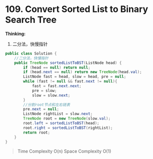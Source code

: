 # 109. Convert Sorted List to Binary Search Tree
**Thinking:**
1. 二分法，快慢指针

```java
public class Solution {
    //二分法，快慢指针
    public TreeNode sortedListToBST(ListNode head) {
        if (head == null) return null;
        if (head.next == null) return new TreeNode(head.val);
        ListNode fast = head, slow = head, pre = null;
        while (fast != null && fast.next != null){
            fast = fast.next.next;
            pre = slow;
            slow = slow.next;
        }
        //分割root节点和左右链表
        pre.next = null;
        ListNode rightList = slow.next;
        TreeNode root = new TreeNode(slow.val);
        root.left = sortedListToBST(head);
        root.right = sortedListToBST(rightList);
        return root;
    }
}
```
> Time  Complexity O(n)
> Space Complexity O(1)